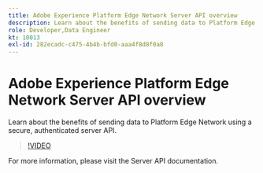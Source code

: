 ```yaml
---
title: Adobe Experience Platform Edge Network Server API overview
description: Learn about the benefits of sending data to Platform Edge Network using a secure, authenticated server API.
role: Developer,Data Engineer
kt: 10013
exl-id: 282ecadc-c475-4b4b-bfd0-aaa4f8d8f0a8
---
```

# Adobe Experience Platform Edge Network Server API overview

Learn about the benefits of sending data to Platform Edge Network using a secure, authenticated server API. 

>[!VIDEO](https://video.tv.adobe.com/v/341448?quality=12&learn=on)

For more information, please visit the Server API documentation.

